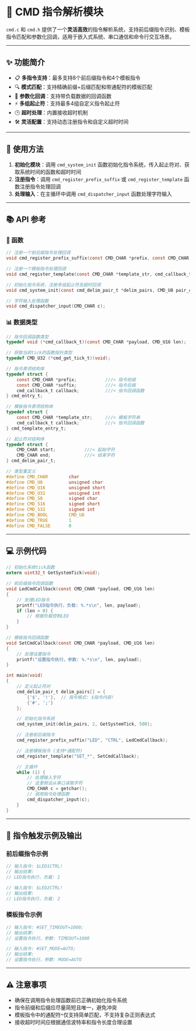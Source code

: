 # 🚀 CMD 指令解析模块

`cmd.c` 和 `cmd.h` 提供了一个**灵活高效**的指令解析系统，支持前后缀指令识别、模板指令匹配和参数化回调，适用于嵌入式系统、串口通信和命令行交互场景。

---

## ✨ 功能简介

- 📋 **多指令支持**：最多支持8个前后缀指令和4个模板指令
- 🔍 **模式匹配**：支持精确前缀+后缀匹配和带通配符的模板匹配
- 🎯 **参数化回调**：支持带负载数据的回调函数
- ⚡ **多组起止符**：支持最多4组自定义指令起止符
- 🕒 **超时处理**：内置接收超时机制
- 🛠️ **灵活配置**：支持动态注册指令和自定义超时时间

---

## 📝 使用方法

1. **初始化模块**：调用 `cmd_system_init` 函数初始化指令系统，传入起止符对、获取系统时间的函数和超时时间
2. **注册指令**：调用 `cmd_register_prefix_suffix` 或 `cmd_register_template` 函数注册指令处理回调
3. **处理输入**：在主循环中调用 `cmd_dispatcher_input` 函数处理字符输入

---

## 📚 API 参考

### 🔧 函数

```c
// 注册一个前后缀指令处理回调
void cmd_register_prefix_suffix(const CMD_CHAR *prefix, const CMD_CHAR *suffix, cmd_callback_t cb);

// 注册一个模板指令处理回调
void cmd_register_template(const CMD_CHAR *template_str, cmd_callback_t cb);

// 初始化指令系统，注册多组起止符及超时回调
void cmd_system_init(const cmd_delim_pair_t *delim_pairs, CMD_U8 pair_count, cmd_get_tick_t get_tick, CMD_U32 timeout_ms);

// 字符输入处理函数
void cmd_dispatcher_input(CMD_CHAR c);
```

### 📊 数据类型

```c
// 指令回调函数类型
typedef void (*cmd_callback_t)(const CMD_CHAR *payload, CMD_U16 len);

// 获取当前tick的函数指针类型
typedef CMD_U32 (*cmd_get_tick_t)(void);

// 指令表项结构体
typedef struct {
    const CMD_CHAR *prefix;           ///< 指令前缀
    const CMD_CHAR *suffix;           ///< 指令后缀
    cmd_callback_t callback;          ///< 指令回调函数
} cmd_entry_t;

// 模板指令表项结构体
typedef struct {
    const CMD_CHAR *template_str;     ///< 模板字符串
    cmd_callback_t callback;          ///< 指令回调函数
} cmd_template_entry_t;

// 起止符对结构体
typedef struct {
    CMD_CHAR start;           ///< 起始字符
    CMD_CHAR end;             ///< 结束字符
} cmd_delim_pair_t;

// 类型重定义
#define CMD_CHAR        char
#define CMD_U8          unsigned char
#define CMD_U16         unsigned short
#define CMD_U32         unsigned int
#define CMD_S8          signed char
#define CMD_S16         signed short
#define CMD_S32         signed int
#define CMD_BOOL        CMD_U8
#define CMD_TRUE        1
#define CMD_FALSE       0
```

---

## 💻 示例代码

```c
// 初始化系统tick函数
extern uint32_t GetSystemTick(void);

// 前后缀指令回调函数
void LedCmdCallback(const CMD_CHAR *payload, CMD_U16 len)
{
    // 处理LED指令
    printf("LED指令执行，负载: %.*s\n", len, payload);
    if (len > 0) {
        // 根据负载控制LED
    }
}

// 模板指令回调函数
void SetCmdCallback(const CMD_CHAR *payload, CMD_U16 len)
{
    // 处理设置指令
    printf("设置指令执行，参数: %.*s\n", len, payload);
}

int main(void)
{
    // 定义起止符对
    cmd_delim_pair_t delim_pairs[] = {
        {'$', '!'},  // 指令格式: $指令内容!
        {'#', ';'}
    };

    // 初始化指令系统
    cmd_system_init(delim_pairs, 2, GetSystemTick, 500);

    // 注册前后缀指令
    cmd_register_prefix_suffix("LED", "CTRL", LedCmdCallback);

    // 注册模板指令 (支持*通配符)
    cmd_register_template("SET_*", SetCmdCallback);

    // 主循环
    while (1) {
        // 处理输入字符
        // 这里假设从串口读取字符
        CMD_CHAR c = getchar();
        // 调用指令处理函数
        cmd_dispatcher_input(c);
    }
}
```

---

## 📱 指令触发示例及输出

### 前后缀指令示例

```c
// 输入指令: $LED1CTRL!
// 输出结果: 
// LED指令执行，负载: 1

// 输入指令: $LED2CTRL!
// 输出结果:
// LED指令执行，负载: 2

```

### 模板指令示例

```c
// 输入指令: #SET_TIMEOUT=1000;
// 输出结果:
// 设置指令执行，参数: TIMEOUT=1000

// 输入指令: #SET_MODE=AUTO;
// 输出结果:
// 设置指令执行，参数: MODE=AUTO
```

---

## ⚠️ 注意事项

- 确保在调用指令处理函数前已正确初始化指令系统
- 指令前缀和后缀应尽量简短且唯一，避免冲突
- 模板指令中的通配符`*`仅支持简单匹配，不支持复杂正则表达式
- 接收超时时间应根据通信波特率和指令长度合理设置
